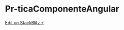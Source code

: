 # Pr-ticaComponenteAngular

[Edit on StackBlitz ⚡️](https://stackblitz.com/edit/github-mexujy-vncxsa)